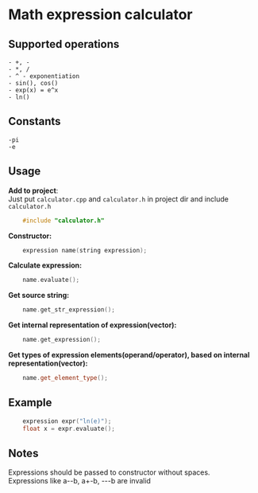 # Math expression calculator
## Supported operations
	- +, -
	- *, /
	- ^ - exponentiation
	- sin(), cos()
	- exp(x) = e^x
	- ln()
## Constants
	-pi
	-e
## Usage
**Add to project**:  
Just put `calculator.cpp` and `calculator.h` in project dir and include `calculator.h`
```c++
	#include "calculator.h"
```
**Constructor:**
```c++
	expression name(string expression);
```
**Calculate expression:**
```c++
	name.evaluate();
```
**Get source string:**
```c++
	name.get_str_expression();
```
**Get internal representation of expression(vector):**
```c++
	name.get_expression();
```
**Get types of expression elements(operand/operator), based on internal representation(vector):**
```c++
	name.get_element_type();
```
## Example
```c++
	expression expr("ln(e)");
	float x = expr.evaluate();
```
## Notes
Expressions should be passed to constructor without spaces.  
Expressions like a--b, a+-b, ---b are invalid